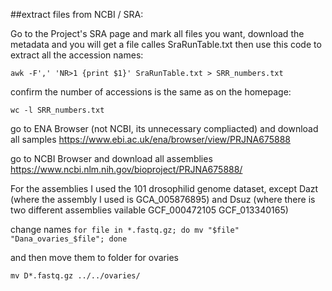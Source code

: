 ##extract files from NCBI / SRA:

Go to the Project's SRA page and mark all files you want, download the metadata and you will get a file calles SraRunTable.txt
then use this code to extract all the accession names:
```
awk -F',' 'NR>1 {print $1}' SraRunTable.txt > SRR_numbers.txt
````
confirm the number of accessions is the same as on the homepage:
```
wc -l SRR_numbers.txt
```

go to ENA Browser (not NCBI, its unnecessary compliacted) and download all samples
https://www.ebi.ac.uk/ena/browser/view/PRJNA675888

go to NCBI Browser and download all assemblies  
https://www.ncbi.nlm.nih.gov/bioproject/PRJNA675888/

For the assemblies I used the 101 drosophilid genome dataset, except Dazt (where the assembly I used is GCA_005876895) and Dsuz (where there is two different assemblies vailable
GCF_000472105	GCF_013340165)



change names
```for file in *.fastq.gz; do mv "$file" "Dana_ovaries_$file"; done```

and then move them to folder for ovaries

```mv D*.fastq.gz ../../ovaries/```
